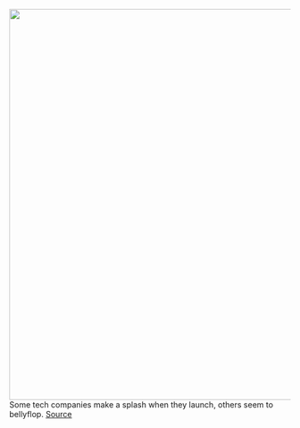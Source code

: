 <img src='https://cdn.vox-cdn.com/thumbor/_l_NNohJr9KIZf-4SKndY059qPY=/0x0:1200x680/1200x800/filters:focal(172x207:364x399)/cdn.vox-cdn.com/uploads/chorus_image/image/67125757/Ec0GHZ0XYAQ_zau.0.jpeg' width='700px' /><br/>
Some tech companies make a splash when they launch, others seem to bellyflop.
<a href='https://www.theverge.com/2020/7/29/21346310/ai-service-gender-verification-identification-genderify'> Source <a/>
